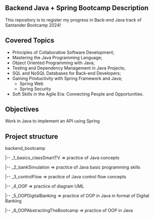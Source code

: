 ## Backend Java + Spring Bootcamp Description
This repository is to register my progress in Back-end Java track of Santander Bootcamp 2024! 

## Covered Topics
- Principles of Collaborative Software Development;
- Mastering the Java Programming Language;
- Object Oriented Programming with Java;
- Testing and Dependency Management in Java Projects;
- SQL and NoSQL Databases for Back-end Developers;
- Gaining Productivity with Spring Framework and Java;
  - Spring Web
  - Spring Security
- Soft Skills in the Agile Era: Connecting People and Opportunities.

## Objectives
Work in Java to implement an API using Spring

## Project structure
backend_bootcamp

  |-- _1_basics_classSmartTV => practice of Java concepts
  
  |-- _2_bankSimulation => practice of Java basic programming skills
  
  |-- _3_controlFlow => practice of Java control flow concepts

  |-- _4_OOP => practice of diagram UML

  |-- _5_OOPDigitalBanking => practice of OOP in Java in format of Digital Banking

  |-- _6_OOPAbstractingTheBootcamp => practice of OOP in Java
